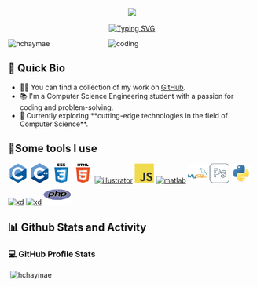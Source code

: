 <div id="header" align="center">
  <img src="https://media.giphy.com/media/v1.Y2lkPTc5MGI3NjExZGRoNHczOWE3aWQ4ZXE0NjcwbXJnNG1nOHY0dTl6YWI4NnJ6a3k5dyZlcD12MV9pbnRlcm5hbF9naWZfYnlfaWQmY3Q9cw/1sgetPM00wWqJpVUTl/giphy.gif" width="100"/>
</div>
<p align="center">
<a href="https://git.io/typing-svg"><img src="https://readme-typing-svg.demolab.com?font=Fira+Code&weight=700&size=30&pause=1000&color=0048BA&center=true&vCenter=true&width=500&lines=Hey%2C+I'm+Hamdoune+Chaymae;A+computer+Science+Student" alt="Typing SVG" /></a>
</p>
<img align="right" alt="coding" width=300 src="https://miro.medium.com/max/1400/1*qdAW1TjCN57h1lbuuzvchg.gif" >

<p align="left"> <img src="https://komarev.com/ghpvc/?username=hchaymae&label=Profile%20views&color=0e75b6&style=flat" alt="hchaymae" /> </p>

<summary><h2>🌟 Quick Bio</h2></summary>
<ul>
<li>👩‍💻 You can find a collection of my work on <a href="https://github.com/Hchaymae">GitHub</a>.</li>
<li>📚 I'm a Computer Science Engineering student with a passion for coding and problem-solving.</li>
<li>🌱 Currently exploring **cutting-edge technologies in the field of Computer Science**.</li>
</ul>

<summary><h2 align="left">🚀Some tools I use</h2></summary>
<p align="left"> 
<a href="https://www.cprogramming.com/" target="_blank" rel="noreferrer"><img src="https://raw.githubusercontent.com/devicons/devicon/master/icons/c/c-original.svg" alt="c" width="40" height="40"/></a>
<a href="https://www.w3schools.com/cpp/" target="_blank" rel="noreferrer"><img src="https://raw.githubusercontent.com/devicons/devicon/master/icons/cplusplus/cplusplus-original.svg" alt="cplusplus" width="40" height="40"/></a>
<a href="https://www.w3schools.com/css/" target="_blank" rel="noreferrer"><img src="https://raw.githubusercontent.com/devicons/devicon/master/icons/css3/css3-original-wordmark.svg" alt="css3" width="40" height="40"/></a>
<a href="https://www.w3.org/html/" target="_blank" rel="noreferrer"><img src="https://raw.githubusercontent.com/devicons/devicon/master/icons/html5/html5-original-wordmark.svg" alt="html5" width="40" height="40"/></a>
<a href="https://www.adobe.com/in/products/illustrator.html" target="_blank" rel="noreferrer"><img src="https://www.vectorlogo.zone/logos/adobe_illustrator/adobe_illustrator-icon.svg" alt="illustrator" width="40" height="40"/></a>
<a href="https://developer.mozilla.org/en-US/docs/Web/JavaScript" target="_blank" rel="noreferrer"><img src="https://raw.githubusercontent.com/devicons/devicon/master/icons/javascript/javascript-original.svg" alt="javascript" width="40" height="40"/></a>
<a href="https://www.mathworks.com/" target="_blank" rel="noreferrer"><img src="https://upload.wikimedia.org/wikipedia/commons/2/21/Matlab_Logo.png" alt="matlab" width="40" height="40"/></a>
<a href="https://www.mysql.com/" target="_blank" rel="noreferrer"><img src="https://raw.githubusercontent.com/devicons/devicon/master/icons/mysql/mysql-original-wordmark.svg" alt="mysql" width="40" height="40"/></a>
<a href="https://www.photoshop.com/en" target="_blank" rel="noreferrer"><img src="https://raw.githubusercontent.com/devicons/devicon/master/icons/photoshop/photoshop-line.svg" alt="photoshop" width="40" height="40"/></a>
<a href="https://www.python.org" target="_blank" rel="noreferrer"><img src="https://raw.githubusercontent.com/devicons/devicon/master/icons/python/python-original.svg" alt="python" width="40" height="40"/></a>
<a href="https://www.adobe.com/products/xd.html" target="_blank" rel="noreferrer"><img src="https://cdn.worldvectorlogo.com/logos/adobe-xd.svg" alt="xd" width="40" height="40"/></a>
<a href="https://www.adobe.com/products/xd.html" target="_blank" rel="noreferrer"><img src="https://cdn.worldvectorlogo.com/logos/figma.svg" alt="xd" width="40" height="40"/></a>
<img src="https://raw.githubusercontent.com/devicons/devicon/master/icons/php/php-original.svg" alt="php" width="55" height="41"/>
</p>

<h2 align="left">📊 Github Stats and Activity</h2>
<h3>💻 GitHub Profile Stats</h3>
<p>&nbsp;<img align="center" src="https://github-readme-stats.vercel.app/api?username=hchaymae&show_icons=true&locale=en" alt="hchaymae" /></p>


